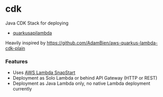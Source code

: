 # cdk

Java CDK Stack for deploying
* [quarkusapilambda](../quarkusapilambda/README.md)

Heavily inspired by https://github.com/AdamBien/aws-quarkus-lambda-cdk-plain

### Features

* Uses [AWS Lambda SnapStart](https://docs.aws.amazon.com/lambda/latest/dg/snapstart.html)
* Deployment as Solo Lambda or behind API Gateway (HTTP or REST)
* Deployment as Java Lambda only, no native Lambda deployment currently
